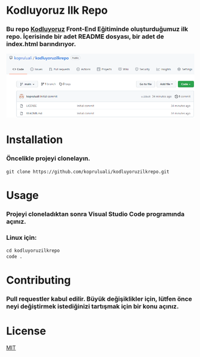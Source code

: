 # Kodluyoruz Ilk Repo
### Bu repo [Kodluyoruz](https://www.kodluyoruz.org) Front-End Eğitiminde oluşturduğumuz ilk repo. İçerisinde bir adet README dosyası, bir adet de index.html barındırıyor.

![](img/projeden_bir_resim.png)

# Installation
### Öncelikle projeyi clonelayın.
```
git clone https://github.com/kopruluali/kodluyoruzilkrepo.git
```
# Usage
### Projeyi cloneladıktan sonra Visual Studio Code programında açınız.

### Linux için:
```
cd kodluyoruzilkrepo
code .
```
# Contributing
### Pull requestler kabul edilir. Büyük değişiklikler için, lütfen önce neyi değiştirmek istediğinizi tartışmak için bir konu açınız.
# License
[MIT](https://choosealicense.com/licenses/mit/)